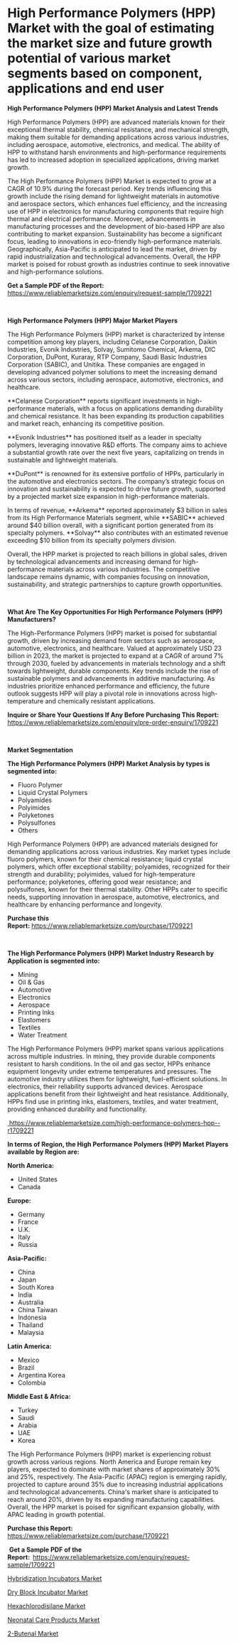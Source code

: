 <p><h1>High Performance Polymers (HPP) Market with the goal of estimating the market size and future growth potential of various market segments based on component, applications and end user</h1></p><p><strong>High Performance Polymers (HPP) Market Analysis and Latest Trends</strong></p>
<p><p>High Performance Polymers (HPP) are advanced materials known for their exceptional thermal stability, chemical resistance, and mechanical strength, making them suitable for demanding applications across various industries, including aerospace, automotive, electronics, and medical. The ability of HPP to withstand harsh environments and high-performance requirements has led to increased adoption in specialized applications, driving market growth.</p><p>The High Performance Polymers (HPP) Market is expected to grow at a CAGR of 10.9% during the forecast period. Key trends influencing this growth include the rising demand for lightweight materials in automotive and aerospace sectors, which enhances fuel efficiency, and the increasing use of HPP in electronics for manufacturing components that require high thermal and electrical performance. Moreover, advancements in manufacturing processes and the development of bio-based HPP are also contributing to market expansion. Sustainability has become a significant focus, leading to innovations in eco-friendly high-performance materials. Geographically, Asia-Pacific is anticipated to lead the market, driven by rapid industrialization and technological advancements. Overall, the HPP market is poised for robust growth as industries continue to seek innovative and high-performance solutions.</p></p>
<p><strong>Get a Sample PDF of the Report:&nbsp;</strong> <a href="https://www.reliablemarketsize.com/enquiry/request-sample/1709221?utm_campaign=1790&utm_medium=2&utm_source=Github&utm_content=ia&utm_term=21102024&utm_id=high-performance-polymers-hpp">https://www.reliablemarketsize.com/enquiry/request-sample/1709221</a></p>
<p>&nbsp;</p>
<p><strong>High Performance Polymers (HPP) Major Market Players</strong></p>
<p><p>The High Performance Polymers (HPP) market is characterized by intense competition among key players, including Celanese Corporation, Daikin Industries, Evonik Industries, Solvay, Sumitomo Chemical, Arkema, DIC Corporation, DuPont, Kuraray, RTP Company, Saudi Basic Industries Corporation (SABIC), and Unitika. These companies are engaged in developing advanced polymer solutions to meet the increasing demand across various sectors, including aerospace, automotive, electronics, and healthcare.</p><p>**Celanese Corporation** reports significant investments in high-performance materials, with a focus on applications demanding durability and chemical resistance. It has been expanding its production capabilities and market reach, enhancing its competitive position.</p><p>**Evonik Industries** has positioned itself as a leader in specialty polymers, leveraging innovative R&D efforts. The company aims to achieve a substantial growth rate over the next five years, capitalizing on trends in sustainable and lightweight materials.</p><p>**DuPont** is renowned for its extensive portfolio of HPPs, particularly in the automotive and electronics sectors. The company’s strategic focus on innovation and sustainability is expected to drive future growth, supported by a projected market size expansion in high-performance materials.</p><p>In terms of revenue, **Arkema** reported approximately $3 billion in sales from its High Performance Materials segment, while **SABIC** achieved around $40 billion overall, with a significant portion generated from its specialty polymers. **Solvay** also contributes with an estimated revenue exceeding $10 billion from its specialty polymers division.</p><p>Overall, the HPP market is projected to reach billions in global sales, driven by technological advancements and increasing demand for high-performance materials across various industries. The competitive landscape remains dynamic, with companies focusing on innovation, sustainability, and strategic partnerships to capture growth opportunities.</p></p>
<p>&nbsp;</p>
<p><strong>What Are The Key Opportunities For High Performance Polymers (HPP) Manufacturers?</strong></p>
<p><p>The High-Performance Polymers (HPP) market is poised for substantial growth, driven by increasing demand from sectors such as aerospace, automotive, electronics, and healthcare. Valued at approximately USD 23 billion in 2023, the market is projected to expand at a CAGR of around 7% through 2030, fueled by advancements in materials technology and a shift towards lightweight, durable components. Key trends include the rise of sustainable polymers and advancements in additive manufacturing. As industries prioritize enhanced performance and efficiency, the future outlook suggests HPP will play a pivotal role in innovations across high-temperature and chemically resistant applications.</p></p>
<p><strong>Inquire or Share Your Questions If Any Before Purchasing This Report:</strong> <a href="https://www.reliablemarketsize.com/enquiry/pre-order-enquiry/1709221?utm_campaign=1790&utm_medium=2&utm_source=Github&utm_content=ia&utm_term=21102024&utm_id=high-performance-polymers-hpp">https://www.reliablemarketsize.com/enquiry/pre-order-enquiry/1709221</a></p>
<p>&nbsp;</p>
<p><strong>Market Segmentation</strong></p>
<p><strong>The High Performance Polymers (HPP) Market Analysis by types is segmented into:</strong></p>
<p><ul><li>Fluoro Polymer</li><li>Liquid Crystal Polymers</li><li>Polyamides</li><li>Polyimides</li><li>Polyketones</li><li>Polysulfones</li><li>Others</li></ul></p>
<p><p>High Performance Polymers (HPP) are advanced materials designed for demanding applications across various industries. Key market types include fluoro polymers, known for their chemical resistance; liquid crystal polymers, which offer exceptional stability; polyamides, recognized for their strength and durability; polyimides, valued for high-temperature performance; polyketones, offering good wear resistance; and polysulfones, known for their thermal stability. Other HPPs cater to specific needs, supporting innovation in aerospace, automotive, electronics, and healthcare by enhancing performance and longevity.</p></p>
<p><strong>Purchase this Report:&nbsp;</strong><a href="https://www.reliablemarketsize.com/purchase/1709221?utm_campaign=1790&utm_medium=2&utm_source=Github&utm_content=ia&utm_term=21102024&utm_id=high-performance-polymers-hpp">https://www.reliablemarketsize.com/purchase/1709221</a></p>
<p>&nbsp;</p>
<p><strong>The High Performance Polymers (HPP) Market Industry Research by Application is segmented into:</strong></p>
<p><ul><li>Mining</li><li>Oil & Gas</li><li>Automotive</li><li>Electronics</li><li>Aerospace</li><li>Printing Inks</li><li>Elastomers</li><li>Textiles</li><li>Water Treatment</li></ul></p>
<p><p>The High Performance Polymers (HPP) market spans various applications across multiple industries. In mining, they provide durable components resistant to harsh conditions. In the oil and gas sector, HPPs enhance equipment longevity under extreme temperatures and pressures. The automotive industry utilizes them for lightweight, fuel-efficient solutions. In electronics, their reliability supports advanced devices. Aerospace applications benefit from their lightweight and heat resistance. Additionally, HPPs find use in printing inks, elastomers, textiles, and water treatment, providing enhanced durability and functionality.</p></p>
<p><a href="https://www.reliablemarketsize.com/high-performance-polymers-hpp--r1709221?utm_campaign=1790&utm_medium=2&utm_source=Github&utm_content=ia&utm_term=21102024&utm_id=high-performance-polymers-hpp">&nbsp;https://www.reliablemarketsize.com/high-performance-polymers-hpp--r1709221</a></p>
<p><strong>In terms of Region, the High Performance Polymers (HPP) Market Players available by Region are:</strong></p>
<p>
    <p> <strong> North America: </strong>
        <ul>
            <li>United States</li>
            <li>Canada</li>
        </ul>
        </p> 
    <p> <strong> Europe: </strong>
        <ul>
            <li>Germany</li>
            <li>France</li>
            <li>U.K.</li>
            <li>Italy</li>
            <li>Russia</li>
        </ul>
        </p> 
    <p> <strong> Asia-Pacific: </strong>
        <ul>
            <li>China</li>
            <li>Japan</li>
            <li>South Korea</li>
            <li>India</li>
            <li>Australia</li>
            <li>China Taiwan</li>
            <li>Indonesia</li>
            <li>Thailand</li>
            <li>Malaysia</li>
        </ul>
        </p> 
    <p> <strong> Latin America: </strong>
        <ul>
            <li>Mexico</li>
            <li>Brazil</li>
            <li>Argentina Korea</li>
            <li>Colombia</li>
        </ul>
        </p> 
    <p> <strong> Middle East & Africa: </strong>
        <ul>
            <li>Turkey</li>
            <li>Saudi</li>
            <li>Arabia</li>
            <li>UAE</li>
            <li>Korea</li>
        </ul>
    </p>
    </p>
<p><p>The High Performance Polymers (HPP) market is experiencing robust growth across various regions. North America and Europe remain key players, expected to dominate with market shares of approximately 30% and 25%, respectively. The Asia-Pacific (APAC) region is emerging rapidly, projected to capture around 35% due to increasing industrial applications and technological advancements. China's market share is anticipated to reach around 20%, driven by its expanding manufacturing capabilities. Overall, the HPP market is poised for significant expansion globally, with APAC leading in growth potential.</p></p>
<p><strong>Purchase this Report: </strong><a href="https://www.reliablemarketsize.com/purchase/1709221?utm_campaign=1790&utm_medium=2&utm_source=Github&utm_content=ia&utm_term=21102024&utm_id=high-performance-polymers-hpp">https://www.reliablemarketsize.com/purchase/1709221</a></p>
<p>&nbsp;<strong>Get a Sample PDF of the Report:&nbsp;&nbsp;</strong><a href="https://www.reliablemarketsize.com/enquiry/request-sample/1709221?utm_campaign=1790&utm_medium=2&utm_source=Github&utm_content=ia&utm_term=21102024&utm_id=high-performance-polymers-hpp">https://www.reliablemarketsize.com/enquiry/request-sample/1709221</a></p>
<p><strong></strong></p>
<p><p><a href="https://issuu.com/reportprime-2/docs/hybridization-incubators-market-siz_952e6efe7b564b?utm_campaign=1790&utm_medium=2&utm_source=Github&utm_content=ia&utm_term=21102024&utm_id=high-performance-polymers-hpp">Hybridization Incubators Market</a></p><p><a href="https://issuu.com/reportprime-2/docs/dry-block-incubator-market-size-203_0445e9cf2d9dfd?utm_campaign=1790&utm_medium=2&utm_source=Github&utm_content=ia&utm_term=21102024&utm_id=high-performance-polymers-hpp">Dry Block Incubator Market</a></p><p><a href="https://www.linkedin.com/pulse/market-insights-global-hexachlorodisilane-forecast-innovation-pnace?utm_campaign=1790&utm_medium=2&utm_source=Github&utm_content=ia&utm_term=21102024&utm_id=high-performance-polymers-hpp">Hexachlorodisilane Market</a></p><p><a href="https://www.linkedin.com/pulse/neonatal-care-products-market-size-status-forecast-2024-2031-ftruc?utm_campaign=1790&utm_medium=2&utm_source=Github&utm_content=ia&utm_term=21102024&utm_id=high-performance-polymers-hpp">Neonatal Care Products Market</a></p><p><a href="https://github.com/AlisaRowe24/Market-Research-Report-List-1/blob/main/2-butenal-market.md?utm_campaign=1790&utm_medium=2&utm_source=Github&utm_content=ia&utm_term=21102024&utm_id=high-performance-polymers-hpp">2-Butenal Market</a></p></p>